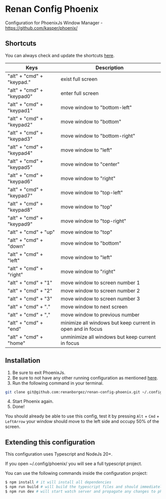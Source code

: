 # Renan Config Phoenix

Configuration for PhoenixJs Window Manager - https://github.com/kasper/phoenix/

## Shortcuts

You can always check and update the shortcuts [here](src/index.ts).

|Keys|Description
|-|-|
"alt" + "cmd" + "keypad."|exist full screen
"alt" + "cmd" + "keypad0"|enter full screen
"alt" + "cmd" + "keypad1"|move window to "bottom-left"
"alt" + "cmd" + "keypad2"|move window to "bottom"
"alt" + "cmd" + "keypad3"|move window to "bottom-right"
"alt" + "cmd" + "keypad4"|move window to "left"
"alt" + "cmd" + "keypad5"|move window to "center"
"alt" + "cmd" + "keypad6"|move window to "right"
"alt" + "cmd" + "keypad7"|move window to "top-left"
"alt" + "cmd" + "keypad8"|move window to "top"
"alt" + "cmd" + "keypad9"|move window to "top-right"
"alt" + "cmd" + "up"|move window to "top"
"alt" + "cmd" + "down"|move window to "bottom"
"alt" + "cmd" + "left"|move window to "left"
"alt" + "cmd" + "right"|move window to "right"
"alt" + "cmd" + "1"|move window to screen number 1
"alt" + "cmd" + "2"|move window to screen number 2
"alt" + "cmd" + "3"|move window to screen number 3
"alt" + "cmd" + "."|move window to next screen
"alt" + "cmd" + ","|move window to previous number
"alt" + "cmd" + "end"|minimize all windows but keep current in open and in focus
"alt" + "cmd" + "home"|unminimize all windows but keep current in focus

## Installation

1. Be sure to exit PhoenixJs.
2. Be sure to not have any other running configuration as mentioned [here](https://kasper.github.io/phoenix/#javascript-api).
3. Run the following command in your terminal.

```sh
git clone git@github.com:renanborgez/renan-config-phoenix.git ~/.config/phoenix/
```

4. Start Phoenix again.
5. Done!

You should already be able to use this config, test it by pressing `Alt` + `Cmd` + `LeftArrow` your
window should move to the left side and occupy 50% of the screen.

## Extending this configuration

This configuration uses Typescript and NodeJs 20+.

If you open ~/.config/phoenix/ you will see a full typescript project.

You can use the following commands inside the configuration project:

```sh
$ npm install # it will install all dependencies
$ npm run build # will build the typescript files and should immediately work
$ npm run dev # will start watch server and propagate any changes to phoenix immediately as well
```
